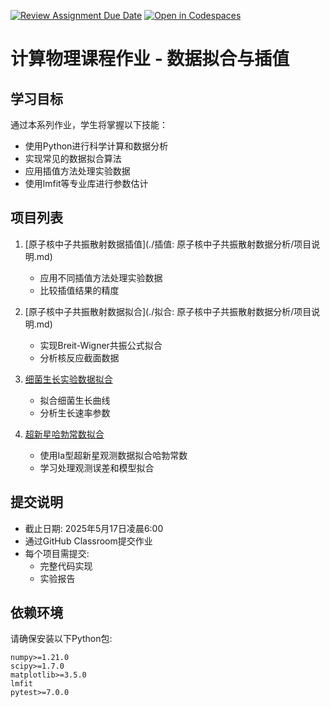[![Review Assignment Due Date](https://classroom.github.com/assets/deadline-readme-button-22041afd0340ce965d47ae6ef1cefeee28c7c493a6346c4f15d667ab976d596c.svg)](https://classroom.github.com/a/NImWnh04)
[![Open in Codespaces](https://classroom.github.com/assets/launch-codespace-2972f46106e565e64193e422d61a12cf1da4916b45550586e14ef0a7c637dd04.svg)](https://classroom.github.com/open-in-codespaces?assignment_repo_id=19523597)
# 计算物理课程作业 - 数据拟合与插值

## 学习目标

通过本系列作业，学生将掌握以下技能：
- 使用Python进行科学计算和数据分析
- 实现常见的数据拟合算法
- 应用插值方法处理实验数据
- 使用lmfit等专业库进行参数估计

## 项目列表


1. [原子核中子共振散射数据插值](./插值: 原子核中子共振散射数据分析/项目说明.md)
   - 应用不同插值方法处理实验数据
   - 比较插值结果的精度

2. [原子核中子共振散射数据拟合](./拟合: 原子核中子共振散射数据分析/项目说明.md)
   - 实现Breit-Wigner共振公式拟合
   - 分析核反应截面数据

3. [细菌生长实验数据拟合](./细菌生长实验数据拟合/项目说明.md)
   - 拟合细菌生长曲线
   - 分析生长速率参数

4. [超新星哈勃常数拟合](./Supernova_Hubble_Fitting/项目说明.md)
   - 使用Ia型超新星观测数据拟合哈勃常数
   - 学习处理观测误差和模型拟合

## 提交说明

- 截止日期: 2025年5月17日凌晨6:00
- 通过GitHub Classroom提交作业
- 每个项目需提交:
  - 完整代码实现
  - 实验报告

## 依赖环境

请确保安装以下Python包:
```
numpy>=1.21.0
scipy>=1.7.0
matplotlib>=3.5.0
lmfit
pytest>=7.0.0
```